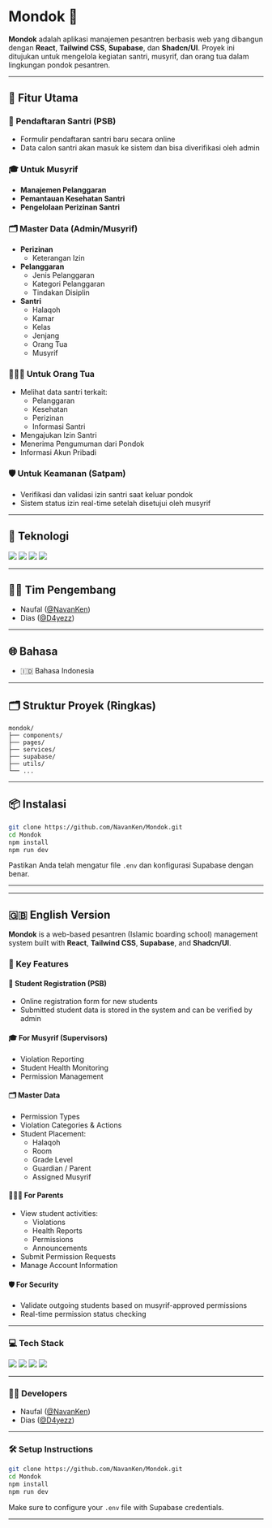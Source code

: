 # Mondok 🕌

**Mondok** adalah aplikasi manajemen pesantren berbasis web yang dibangun dengan **React**, **Tailwind CSS**, **Supabase**, dan **Shadcn/UI**. Proyek ini ditujukan untuk mengelola kegiatan santri, musyrif, dan orang tua dalam lingkungan pondok pesantren.

---

## 📌 Fitur Utama

### 📝 Pendaftaran Santri (PSB)

- Formulir pendaftaran santri baru secara online
- Data calon santri akan masuk ke sistem dan bisa diverifikasi oleh admin

### 🎓 Untuk Musyrif

- **Manajemen Pelanggaran**
- **Pemantauan Kesehatan Santri**
- **Pengelolaan Perizinan Santri**

### 🗂️ Master Data (Admin/Musyrif)

- **Perizinan**
  - Keterangan Izin
- **Pelanggaran**
  - Jenis Pelanggaran
  - Kategori Pelanggaran
  - Tindakan Disiplin
- **Santri**
  - Halaqoh
  - Kamar
  - Kelas
  - Jenjang
  - Orang Tua
  - Musyrif

### 👨‍👩‍👧 Untuk Orang Tua

- Melihat data santri terkait:
  - Pelanggaran
  - Kesehatan
  - Perizinan
  - Informasi Santri
- Mengajukan Izin Santri
- Menerima Pengumuman dari Pondok
- Informasi Akun Pribadi

### 🛡️ Untuk Keamanan (Satpam)

- Verifikasi dan validasi izin santri saat keluar pondok
- Sistem status izin real-time setelah disetujui oleh musyrif

---

## 🚀 Teknologi

<p align="left">
  <img src="https://img.shields.io/badge/React-20232A?style=for-the-badge&logo=react&logoColor=61DAFB" />
  <img src="https://img.shields.io/badge/TailwindCSS-0EA5E9?style=for-the-badge&logo=tailwindcss&logoColor=white" />
  <img src="https://img.shields.io/badge/Supabase-3ECF8E?style=for-the-badge&logo=supabase&logoColor=white" />
  <img src="https://img.shields.io/badge/Shadcn/UI-000000?style=for-the-badge&logo=ui&logoColor=white" />
</p>

---

## 🧑‍💻 Tim Pengembang

- Naufal ([@NavanKen](https://github.com/NavanKen))
- Dias ([@D4yezz](https://github.com/D4yezz))

---

## 🌐 Bahasa

- 🇮🇩 Bahasa Indonesia

---

## 🗂️ Struktur Proyek (Ringkas)

```
mondok/
├── components/
├── pages/
├── services/
├── supabase/
├── utils/
└── ...
```

---

## 📦 Instalasi

```bash
git clone https://github.com/NavanKen/Mondok.git
cd Mondok
npm install
npm run dev
```

Pastikan Anda telah mengatur file `.env` dan konfigurasi Supabase dengan benar.

---

---

## 🇬🇧 English Version

**Mondok** is a web-based pesantren (Islamic boarding school) management system built with **React**, **Tailwind CSS**, **Supabase**, and **Shadcn/UI**.

### 🎯 Key Features

#### 📝 Student Registration (PSB)

- Online registration form for new students
- Submitted student data is stored in the system and can be verified by admin

#### 🎓 For Musyrif (Supervisors)

- Violation Reporting
- Student Health Monitoring
- Permission Management

#### 🗂️ Master Data

- Permission Types
- Violation Categories & Actions
- Student Placement:
  - Halaqoh
  - Room
  - Grade Level
  - Guardian / Parent
  - Assigned Musyrif

#### 👨‍👩‍👧 For Parents

- View student activities:
  - Violations
  - Health Reports
  - Permissions
  - Announcements
- Submit Permission Requests
- Manage Account Information

#### 🛡️ For Security

- Validate outgoing students based on musyrif-approved permissions
- Real-time permission status checking

---

### 💻 Tech Stack

<p align="left">
  <img src="https://img.shields.io/badge/React-20232A?style=for-the-badge&logo=react&logoColor=61DAFB" />
  <img src="https://img.shields.io/badge/TailwindCSS-0EA5E9?style=for-the-badge&logo=tailwindcss&logoColor=white" />
  <img src="https://img.shields.io/badge/Supabase-3ECF8E?style=for-the-badge&logo=supabase&logoColor=white" />
  <img src="https://img.shields.io/badge/Shadcn/UI-000000?style=for-the-badge&logo=ui&logoColor=white" />
</p>

---

### 👨‍💻 Developers

- Naufal ([@NavanKen](https://github.com/NavanKen))
- Dias ([@D4yezz](https://github.com/D4yezz))

---

### 🛠️ Setup Instructions

```bash
git clone https://github.com/NavanKen/Mondok.git
cd Mondok
npm install
npm run dev
```

Make sure to configure your `.env` file with Supabase credentials.

---
